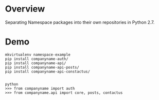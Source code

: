 # Overview #

Separating Namespace packages into their own repositories in Python 2.7.


# Demo #

    mkvirtualenv namespace-example
    pip install companyname-auth/
    pip install companyname-api/
    pip install companyname-api-posts/
    pip install companyname-api-constactus/


    python
    >>> from companyname import auth
    >>> from companyname.api import core, posts, contactus
